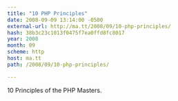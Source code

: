 ```yaml
---
title: "10 PHP Principles"
date: 2008-09-09 13:14:00 -0500
external-url: http://ma.tt/2008/09/10-php-principles/
hash: 38b3c23c1013f0475f7ea0ffd8fc8017
year: 2008
month: 09
scheme: http
host: ma.tt
path: /2008/09/10-php-principles/

---
```


10 Principles of the PHP Masters.

